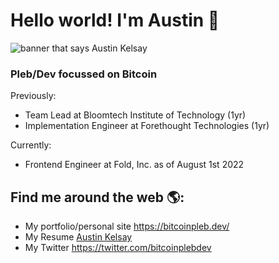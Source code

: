 # Hello world! I'm Austin 👋

<img src="https://pbs.twimg.com/media/EhkOUN2WsAAtDSA?format=jpg&name=small" alt="banner that says Austin Kelsay">

### Pleb/Dev focussed on Bitcoin

Previously: 
- Team Lead at Bloomtech Institute of Technology (1yr)
- Implementation Engineer at Forethought Technologies (1yr)

Currently: 
- Frontend Engineer at Fold, Inc. as of August 1st 2022


## Find me around the web 🌎:
- My portfolio/personal site <a href="https://bitcoinpleb.dev/">https://bitcoinpleb.dev/</a>
- My Resume <a href="https://docs.google.com/document/d/1ejpR0E0RjGHP2wRhTTk7VAm1ZsI0pYKBXayeQ0hfhf8/edit?usp=sharing">Austin Kelsay</a>
- My Twitter <a href="https://twitter.com/bitcoinplebdev">https://twitter.com/bitcoinplebdev</a>
